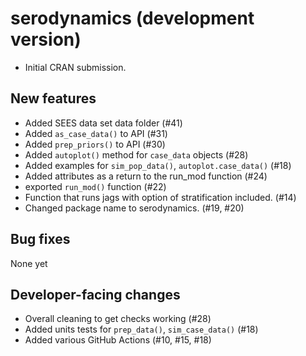 # serodynamics (development version)

* Initial CRAN submission.

## New features

* Added SEES data set data folder (#41)
* Added `as_case_data()` to API (#31)
* Added `prep_priors()` to API (#30)
* Added `autoplot()` method for `case_data` objects (#28)
* Added examples for `sim_pop_data()`, `autoplot.case_data()` (#18)
* Added attributes as a return to the run_mod function (#24)
* exported `run_mod()` function (#22)
* Function that runs jags with option of stratification included. (#14)
* Changed package name to serodynamics. (#19, #20)

## Bug fixes

None yet

## Developer-facing changes

* Overall cleaning to get checks working (#28)
* Added units tests for `prep_data()`, `sim_case_data()` (#18)
* Added various GitHub Actions (#10, #15, #18)

